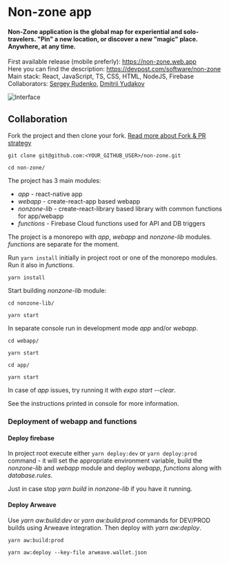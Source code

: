 # Non-zone app

#### Non-Zone application is the global map for experiential and solo-travelers. "Pin" a new location, or discover a new "magic" place. Anywhere, at any time.

First available release (mobile preferly): https://non-zone.web.app <br/>
Here you can find the description: https://devpost.com/software/non-zone <br/>
Main stack: React, JavaScript, TS, CSS, HTML, NodeJS, Firebase <br/>
Collaborators: [Sergey Rudenko](https://github.com/rudensergey), [Dmitrii Yudakov](https://github.com/dmitry-yudakov)<br/>

![Interface](https://github.com/non-zone/non-zone/blob/master/webapp/media/readme.jpeg?raw=true)<br/>

## Collaboration

Fork the project and then clone your fork. [Read more about Fork & PR strategy](https://help.github.com/en/github/collaborating-with-issues-and-pull-requests/working-with-forks)

```
git clone git@github.com:<YOUR_GITHUB_USER>/non-zone.git

cd non-zone/
```

The project has 3 main modules:

-   _app_ - react-native app
-   _webapp_ - create-react-app based webapp
-   _nonzone-lib_ - create-react-library based library with common functions for app/webapp
-   _functions_ - Firebase Cloud functions used for API and DB triggers

The project is a monorepo with _app_, _webapp_ and _nonzone-lib_ modules. _functions_ are separate for the moment.

Run `yarn install` initially in project root or one of the monorepo modules. Run it also in _functions_.

```
yarn install

```

Start building _nonzone-lib_ module:

```
cd nonzone-lib/

yarn start
```

In separate console run in development mode _app_ and/or _webapp_.

```
cd webapp/

yarn start
```

```
cd app/

yarn start
```

In case of _app_ issues, try running it with _expo start --clear_.

See the instructions printed in console for more information.

### Deployment of webapp and functions

#### Deploy firebase

In project root execute either `yarn deploy:dev` or `yarn deploy:prod` command - it will set the appropriate environment variable, build the _nonzone-lib_ and _webapp_ module and deploy _webapp_, _functions_ along with _database.rules_.

Just in case stop _yarn build_ in _nonzone-lib_ if you have it running.

#### Deploy Arweave

Use _yarn aw:build:dev_ or _yarn aw:build:prod_ commands for DEV/PROD builds using Arweave integration. Then deploy with _yarn aw:deploy_.

```
yarn aw:build:prod

yarn aw:deploy --key-file arweave.wallet.json
```

